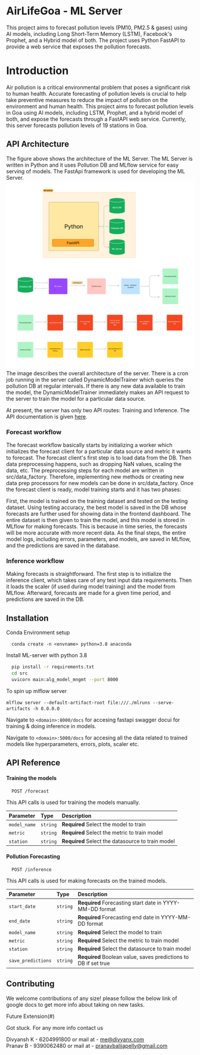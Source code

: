 
# AirLifeGoa - ML Server  

This project aims to forecast pollution levels (PM10, PM2.5 & gases) using AI models, including Long Short-Term Memory (LSTM), Facebook's Prophet, and a Hybrid model of both. The project uses Python FastAPI to provide a web service that exposes the pollution forecasts.

# Introduction
Air pollution is a critical environmental problem that poses a significant risk to human health. Accurate forecasting of pollution levels is crucial to help take preventive measures to reduce the impact of pollution on the environment and human health. This project aims to forecast pollution levels in Goa using AI models, including LSTM, Prophet, and a hybrid model of both, and expose the forecasts through a FastAPI web service. Currently, this server forecasts pollution levels of 19 stations in Goa.





## API Architecture
The figure above shows the architecture of the ML Server. The ML Server is written in Python and it uses Pollution DB and MLflow service for easy serving of models. The FastApi framework is used for developing the ML Server.
![ML Server Architecture + Workflow ](https://github.com/AirLifeGoa/ML-service/blob/main/architecture_workflow.png)
The image describes the overall architecture of the server. There is a cron job running in the server called DynamicModelTrainer which queries the pollution DB at regular intervals. If there is any new data available to train the model, the DynamicModelTrainer immediately makes an API request to the server to train the model for a particular data source.

At present, the server has only two API routes: Training and Inference. The API documentation is given [here](#API-Reference). 

### Forecast workflow
  The forecast workflow basically starts by initializing a worker which initializes the forecast client for a particular data source and metric it wants to forecast. The forecast client's first step is to load data from the DB. Then data preprocessing happens, such as dropping NaN values, scaling the data, etc. The preprocessing steps for each model are written in src/data_factory. Therefore, implementing new methods or creating new data prep processors for new models can be done in src/data_factory. Once the forecast client is ready, model training starts and it has two phases:

First, the model is trained on the training dataset and tested on the testing dataset. Using testing accuracy, the best model is saved in the DB whose forecasts are further used for showing data in the frontend dashboard.
The entire dataset is then given to train the model, and this model is stored in MLflow for making forecasts. This is because in time series, the forecasts will be more accurate with more recent data.
As the final steps, the entire model logs, including errors, parameters, and models, are saved in MLflow, and the predictions are saved in the database.

### Inference workflow
 Making forecasts is straightforward. The first step is to initialize the inference client, which takes care of any test input data requirements. Then it loads the scaler (if used during model training) and the model from MLflow. Afterward, forecasts are made for a given time period, and predictions are saved in the DB.
## Installation

Conda Environment setup 

```
  conda create -n <envname> python=3.8 anaconda
```
Install ML-server with python 3.8

```bash
  pip install -r requirements.txt
  cd src
  uvicorn main:alg_model_mngmt --port 8000
```

To spin up mlflow server 
```
mlflow server --default-artifact-root file:///./mlruns --serve-artifacts -h 0.0.0.0  
```

Navigate to ```<domain>:8000/docs``` for accesing fastapi swagger docui for training & doing inference in models.

Navigate to ```<domain>:5000/docs``` for accesing all the data related to trained models like hyperparameters, errors, plots, scaler etc.



## API Reference

#### Training the models

```http
  POST /forecast
```
  This API calls is used for training the models manually.

| Parameter | Type     | Description                |
| :-------- | :------- | :------------------------- |
| `model_name` | `string` | **Required** Select the model to train |
| `metric` | `string` | **Required** Select the metric to train model |
| `station` | `string` | **Required** Select the datasource to train model |

#### Pollution Forecasting


```http
  POST /inference
```
This API calls is used for making forecasts on the trained models.

| Parameter | Type     | Description                       |
| :-------- | :------- | :-------------------------------- |
| `start_date`      | `string` | **Required** Forecasting start date in YYYY-MM-DD format|
| `end_date`      | `string` | **Required** Forecasting end date in YYYY-MM-DD format|
| `model_name` | `string` | **Required** Select the model to train |
| `metric` | `string` | **Required** Select the metric to train model |
| `station` | `string` | **Required** Select the datasource to train model |
| `save_predictions`      | `string` | **Required** Boolean value, saves predictions to DB if set true |

## Contributing

We welcome contributions of any size! please follow the below link of google docs to get more info about taking on new tasks.

Future Extension(#)

Got stuck. For any more info contact us

Divyansh K - 6204991800 or mail at - me@divyanx.com        
Pranav B - 9390062480  or mail at - pranavbalijapelly@gmail.com

